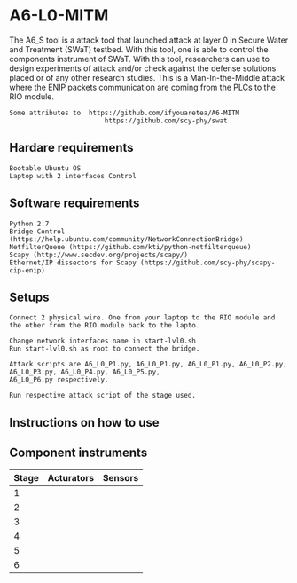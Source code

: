 # A6-L0-MITM

The A6_S tool is a attack tool that launched attack at layer 0 in Secure Water and Treatment (SWaT) testbed. With this tool, one is able to control the components instrument of SWaT. With this tool, researchers can use to design experiments of attack and/or check against the defense solutions placed or of any other research studies. This is a Man-In-the-Middle attack where the ENIP packets communication are coming from the PLCs to the RIO module.


    Some attributes to  https://github.com/ifyouaretea/A6-MITM
                    		https://github.com/scy-phy/swat



## Hardare requirements

    Bootable Ubuntu OS
    Laptop with 2 interfaces Control

## Software requirements

    Python 2.7
    Bridge Control (https://help.ubuntu.com/community/NetworkConnectionBridge)
    NetfilterQueue (https://github.com/kti/python-netfilterqueue)
    Scapy (http://www.secdev.org/projects/scapy/)
    Ethernet/IP dissectors for Scapy (https://github.com/scy-phy/scapy-cip-enip)


## Setups

    Connect 2 physical wire. One from your laptop to the RIO module and the other from the RIO module back to the lapto. 
  
    Change network interfaces name in start-lvl0.sh
    Run start-lvl0.sh as root to connect the bridge.
    
    Attack scripts are A6_L0_P1.py, A6_L0_P1.py, A6_L0_P1.py, A6_L0_P2.py, A6_L0_P3.py, A6_L0_P4.py, A6_L0_P5.py,   
    A6_L0_P6.py respectively. 
    
    Run respective attack script of the stage used. 
     
     
     
## Instructions on how to use



## Component instruments
|Stage     |Acturators|Sensors   |
|----------|----------|----------|
|  1
|2
|3
|4
|5
|6


